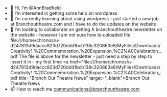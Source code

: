 - 👋 Hi, I’m @AnnBradfield
- 👀 I’m interested in getting some help on wordpress
- 🌱 I’m currently learning about using wordpress - just started a new job at Branchouttheatre.com and I have to do the updates on the website
- 💞️ I’m looking to collaborate on getting A branchouttheatre newsletter on the website - however I am not sure how to uploaded file
file:///home/chronos/u-d247813d9daccc823d720ddd1bcb138c320863e8/MyFiles/Downloads/Creativity1.%20Commemoration.%20Expansion.%C2%A0Celebration_.pdf
The file is above for the newsletter - just need a step by step to insert it in - my first time
<a href="file:///home/chronos/u-d247813d9daccc823d720ddd1bcb138c320863e8/MyFiles/Downloads/Creativity1.%20Commemoration.%20Expansion.%C2%A0Celebration_.pdf title="Branch Out Theatre News" target="_blank">Branch Out Theatre News</a>
- 📫 How to reach me communications@branchouttheatre.com

<!---
AnnBradfield/AnnBradfield is a ✨ special ✨ repository because its `README.md` (this file) appears on your GitHub profile.
You can click the Preview link to take a look at your changes.
--->
